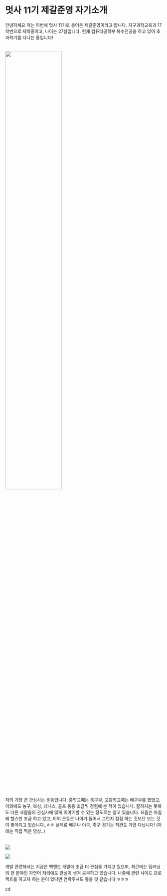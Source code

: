 # 멋사 11기 제갈준영 자기소개

안녕하세요 저는 이번에 멋사 11기로 들어온 제갈준영이라고 합니다. 지구과학교육과 17학번으로 재학중이고, 나이는 27살입니다. 현재 컴퓨터공학부 복수전공을 하고 있어 초과학기를 다니는 중입니다!<br><br><br>
<img src="교생사진.png" width="60%" height="60%">
 <br><br><br>

저의 가장 큰 관심사는 운동입니다. 중학교때는 축구부, 고등학교때는 배구부를 했었고, 이외에도 농구, 복싱, 테니스, 골프 등등 조금씩 경험해 본 적이 있습니다. 잘하지는 못해도 다른 사람들의 관심사에 맞게 이야기할 수 있는 정도로는 알고 있습니다. 요즘은 아침에 헬스만 조금 하고 있고, 이외 운동은 나이가 들어서 그런지 점점 하는 것보단 보는 것이 좋아지고 있습니다..ㅎㅎ 실제로 배구나 야구, 축구 경기는 직관도 가끔 다닙니다! (아래는 직접 찍은 영상..)
<br><br><br>
![](손흥민.gif)

![](김연경.gif)


개발 관련해서는 지금은 백엔드 개발에 조금 더 관심을 가지고 있으며, 최근에는 딥러닝의 한 분야인 자연어 처리에도 관심이 생겨 공부하고 있습니다. 나중에 관련 사이드 프로젝트를 하고자 하는 분이 있다면 연락주셔도 좋을 것 같습니다 ㅎㅎㅎ 




cd